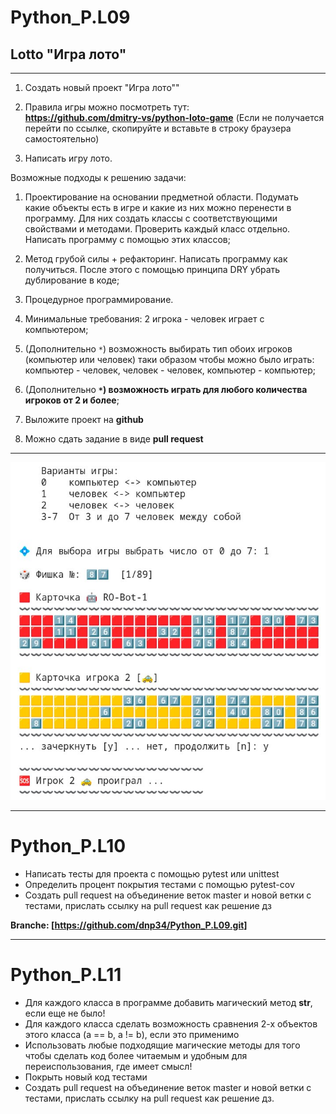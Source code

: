 # Python_P.L09
## **Lotto "Игра лото"**
---

1. Создать новый проект "Игра лото""
2. Правила игры можно посмотреть тут:  
**https://github.com/dmitry-vs/python-loto-game**
(Если не получается перейти по ссылке, скопируйте и вставьте в строку браузера самостоятельно)

3. Написать игру лото.
 
Возможные подходы к решению задачи:
1) Проектирование на основании предметной области. Подумать какие объекты есть в игре и какие из них можно перенести в программу. Для них создать классы с соответствующими свойствами и методами. Проверить каждый класс отдельно. Написать программу с помощью этих классов;
 
2) Метод грубой силы + рефакторинг. Написать программу как получиться. После этого с помощью принципа DRY убрать дублирование в коде;
 
3) Процедурное программирование.
 
4. Минимальные требования: 2 игрока - человек играет с компьютером;
5. (Дополнительно ``*``) возможность выбирать тип обоих игроков (компьютер или человек) таки образом чтобы можно было играть: компьютер - человек, человек - человек, компьютер - компьютер;
6. (Дополнительно **``*``) возможность играть для любого количества игроков от 2 и более**;
 
7. Выложите проект на **github**
8. Можно сдать задание в виде **pull request**

---

![EMOJI LOTTO](lotto_00.jpg "Игра лото")

---
# Python_P.L10
- Написать тесты для проекта с помощью pytest или unittest
- Определить процент покрытия тестами с помощью pytest-cov
- Создать pull request на объединение веток master и новой ветки с тестами, прислать ссылку на pull request как решение дз

**Branche: [https://github.com/dnp34/Python_P.L09.git]**


---
# Python_P.L11
- Для каждого класса в программе добавить магический метод __str__, если еще не было!
- Для каждого класса сделать возможность сравнения 2-х объектов этого класса (a == b, a != b), если это применимо
- Использовать любые подходящие магические методы для того чтобы сделать код более читаемым и удобным для переиспользования, где имеет смысл!
- Покрыть новый код тестами
- Создать pull request на объединение веток master и новой ветки с тестами, прислать ссылку на pull request как решение дз.
